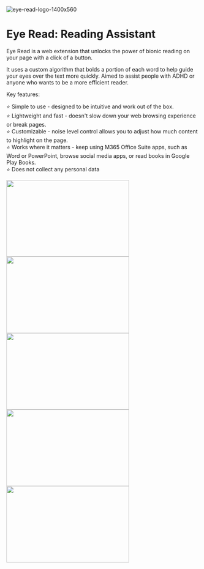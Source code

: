 
![eye-read-logo-1400x560](https://github.com/Eye-Read/EyeRead/assets/131948786/ecd9c5ed-7bde-4776-8e5b-e2a58bd79d85)


# Eye Read: Reading Assistant

Eye Read is a web extension that unlocks the power of bionic reading on your page with a click of a button.

It uses a custom algorithm that bolds a portion of each word to help guide your eyes over the text more quickly. Aimed to assist people with ADHD or anyone who wants to be a more efficient reader.

Key features:

⭐️ Simple to use - designed to be intuitive and work out of the box.<br>
⭐️ Lightweight and fast - doesn't slow down your web browsing experience or break pages.<br>
⭐️ Customizable - noise level control allows you to adjust how much content to highlight on the page.<br>
⭐️ Works where it matters - keep using M365 Office Suite apps, such as Word or PowerPoint, browse social media apps, or read books in Google Play Books. <br>
⭐️ Does not collect any personal data<br>

<img src="https://github.com/Eye-Read/EyeRead/assets/131948786/4a9b8601-da49-4a4c-a237-1daa9c872df1" width="320" height="200"></img>
<img src="https://github.com/Eye-Read/EyeRead/assets/131948786/0acc8a3b-8b2c-4b7f-b890-d695d4c974d8" width="320" height="200"></img>
<img src="https://github.com/Eye-Read/EyeRead/assets/131948786/cc96431a-5234-4a3f-9051-0f0d0b373001" width="320" height="200"></img>
<img src="https://github.com/Eye-Read/EyeRead/assets/131948786/36df7846-be5d-4477-a2a8-c9f6cbd39ad3" width="320" height="200"></img>
<img src="https://github.com/Eye-Read/EyeRead/assets/131948786/39fc9102-6150-449d-8802-c9663663597f" width="320" height="200"></img>
